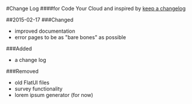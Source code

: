 #Change Log
####for Code Your Cloud and inspired by [keep a changelog](http://keepachangelog.com/)

##2015-02-17
###Changed
- improved documentation
- error pages to be as "bare bones" as possible

###Added
- a change log

###Removed
- old FlatUI files
- survey functionality
- lorem ipsum generator (for now)

